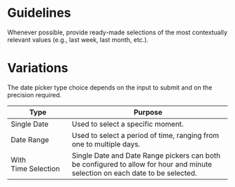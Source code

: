 # Guidelines

Whenever possible, provide ready-made selections of the most contextually relevant values (e.g., last week, last month, etc.).

# Variations

The date picker type choice depends on the input to submit and on the precision required.

| Type                | Purpose                                                                                                                       |
| ------------------- | ----------------------------------------------------------------------------------------------------------------------------- |
| Single Date         | Used to select a specific moment.                                                                                             |
| Date Range          | Used to select a period of time, ranging from one to multiple days.                                                           |
| With Time Selection | Single Date and Date Range pickers can both be configured to allow for hour and minute selection on each date to be selected. |
